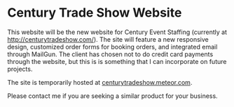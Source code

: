 # Century Trade Show Website

This website will be the new website for Century Event Staffing (currently at http://centurytradeshow.com/). The site will feature a new responsive design, customized order forms for booking orders, and integrated email through MailGun. The client has chosen not to do credit card payments through the website, but this is is something that I can incorporate on future projects.

The site is temporarily hosted at [centurytradeshow.meteor.com](http://centurytradeshow.meteor.com). 

Please contact me if you are seeking a similar product for your business. 
